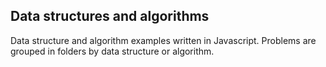 ## Data structures and algorithms

Data structure and algorithm examples written in Javascript.
Problems are grouped in folders by data structure or algorithm.